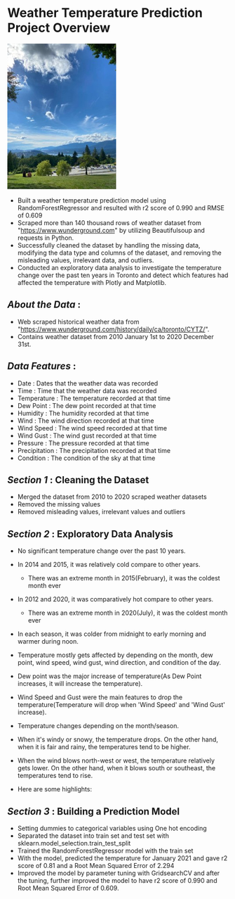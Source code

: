 # Weather Temperature Prediction Project Overview
![](/images/weather.jpg)

* Built a weather temperature prediction model using RandomForestRegressor and resulted with r2 score of 0.990 and RMSE of 0.609
* Scraped more than 140 thousand rows of weather dataset from "https://www.wunderground.com" by utilizing Beautifulsoup and requests in Python.
* Successfully cleaned the dataset by handling the missing data, modifying the data type and columns of the dataset, and removing the misleading values, irrelevant data, and outliers.
* Conducted an exploratory data analysis to investigate the temperature change over the past ten years in Toronto and detect which features had affected the temperature with Plotly and Matplotlib.

## ***About the Data*** :

* Web scraped historical weather data from "https://www.wunderground.com/history/daily/ca/toronto/CYTZ/".
* Contains weather dataset from 2010 January 1st to 2020 December 31st.

    
## ***Data Features*** :

* Date : Dates that the weather data was recorded
* Time : Time that the weather data was recorded
* Temperature : The temperature recorded at that time 
* Dew Point : The dew point recorded at that time
* Humidity : The humidity recorded at that time
* Wind : The wind direction recorded at that time
* Wind Speed : The wind speed recorded at that time
* Wind Gust : The wind gust recorded at that time
* Pressure : The pressure recorded at that time
* Precipitation : The precipitation recorded at that time
* Condition : The condition of the sky at that time


## ***Section 1*** : Cleaning the Dataset

* Merged the dataset from 2010 to 2020 scraped weather datasets
* Removed the missing values
* Removed misleading values, irrelevant values and outliers


## ***Section 2*** : Exploratory Data Analysis

* No significant temperature change over the past 10 years.
* In 2014 and 2015, it was relatively cold compare to other years.
    * There was an extreme month in 2015(February), it was the coldest month ever
* In 2012 and 2020, it was comparatively hot compare to other years.
    * There was an extreme month in 2020(July), it was the coldest month ever
* In each season, it was colder from midnight to early morning and warmer during noon.
* Temperature mostly gets affected by depending on the month, dew point, wind speed, wind gust, wind direction, and condition of the day.
* Dew point was the major increase of temperature(As Dew Point increases, it will increase the temperature).
* Wind Speed and Gust were the main features to drop the temperature(Temperature will drop when 'Wind Speed' and 'Wind Gust' increase).
* Temperature changes depending on the month/season.
* When it's windy or snowy, the temperature drops. On the other hand, when it is fair and rainy, the temperatures tend to be higher.
* When the wind blows north-west or west, the temperature relatively gets lower. On the other hand, when it blows south or southeast, the temperatures tend to rise.

* Here are some highlights:


## ***Section 3*** : Building a Prediction Model

* Setting dummies to categorical variables using One hot encoding
* Separated the dataset into train set and test set with sklearn.model_selection.train_test_split
* Trained the RandomForestRegressor model with the train set
* With the model, predicted the temperature for January 2021 and gave r2 score of 0.81 and a Root Mean Squared Error of 2.294
* Improved the model by parameter tuning with GridsearchCV and after the tuning, further improved the model to have r2 score of 0.990 and Root Mean Squared Error of 0.609.


